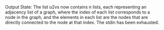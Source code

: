 Output State: The list u2vs now contains n lists, each representing an adjacency list of a graph, where the index of each list corresponds to a node in the graph, and the elements in each list are the nodes that are directly connected to the node at that index. The stdin has been exhausted.